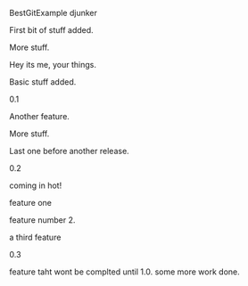BestGitExample
djunker

First bit of stuff added.

More stuff.

Hey its me, your things.

Basic stuff added.

0.1

Another feature.

More stuff.

Last one before another release.

0.2

coming in hot!

feature one

feature number 2.

a third feature

0.3




feature taht wont be complted until 1.0. some more work done.